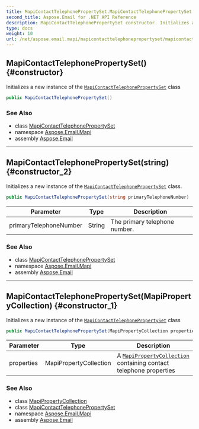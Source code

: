 ```yaml
---
title: MapiContactTelephonePropertySet.MapiContactTelephonePropertySet
second_title: Aspose.Email for .NET API Reference
description: MapiContactTelephonePropertySet constructor. Initializes a new instance of the MapiContactTelephonePropertySet class
type: docs
weight: 10
url: /net/aspose.email.mapi/mapicontacttelephonepropertyset/mapicontacttelephonepropertyset/
---
```

## MapiContactTelephonePropertySet() {#constructor}

Initializes a new instance of the [`MapiContactTelephonePropertySet`](../) class

```csharp
public MapiContactTelephonePropertySet()
```

### See Also

* class [MapiContactTelephonePropertySet](../)
* namespace [Aspose.Email.Mapi](../../mapicontacttelephonepropertyset/)
* assembly [Aspose.Email](../../../)

---

## MapiContactTelephonePropertySet(string) {#constructor_2}

Initializes a new instance of the [`MapiContactTelephonePropertySet`](../) class.

```csharp
public MapiContactTelephonePropertySet(string primaryTelephoneNumber)
```

| Parameter | Type | Description |
| --- | --- | --- |
| primaryTelephoneNumber | String | The primary telephone number. |

### See Also

* class [MapiContactTelephonePropertySet](../)
* namespace [Aspose.Email.Mapi](../../mapicontacttelephonepropertyset/)
* assembly [Aspose.Email](../../../)

---

## MapiContactTelephonePropertySet(MapiPropertyCollection) {#constructor_1}

Initializes a new instance of the [`MapiContactTelephonePropertySet`](../) class

```csharp
public MapiContactTelephonePropertySet(MapiPropertyCollection properties)
```

| Parameter | Type | Description |
| --- | --- | --- |
| properties | MapiPropertyCollection | A [`MapiPropertyCollection`](../../mapipropertycollection/) containing contact telephone properties |

### See Also

* class [MapiPropertyCollection](../../mapipropertycollection/)
* class [MapiContactTelephonePropertySet](../)
* namespace [Aspose.Email.Mapi](../../mapicontacttelephonepropertyset/)
* assembly [Aspose.Email](../../../)


